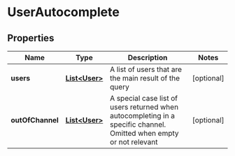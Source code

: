 

# UserAutocomplete


## Properties

| Name | Type | Description | Notes |
|------------ | ------------- | ------------- | -------------|
|**users** | [**List&lt;User&gt;**](User.md) | A list of users that are the main result of the query |  [optional] |
|**outOfChannel** | [**List&lt;User&gt;**](User.md) | A special case list of users returned when autocompleting in a specific channel. Omitted when empty or not relevant |  [optional] |



